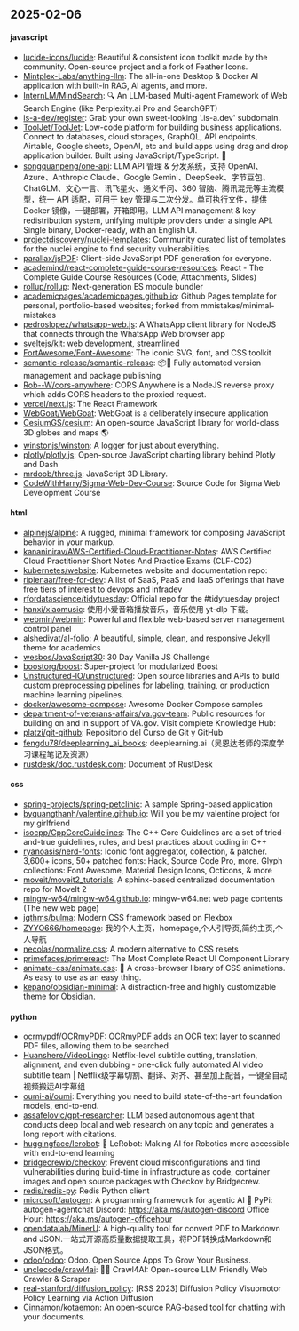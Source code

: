 ## 2025-02-06

#### javascript
* [lucide-icons/lucide](https://github.com/lucide-icons/lucide): Beautiful & consistent icon toolkit made by the community. Open-source project and a fork of Feather Icons.
* [Mintplex-Labs/anything-llm](https://github.com/Mintplex-Labs/anything-llm): The all-in-one Desktop & Docker AI application with built-in RAG, AI agents, and more.
* [InternLM/MindSearch](https://github.com/InternLM/MindSearch): 🔍 An LLM-based Multi-agent Framework of Web Search Engine (like Perplexity.ai Pro and SearchGPT)
* [is-a-dev/register](https://github.com/is-a-dev/register): Grab your own sweet-looking '.is-a.dev' subdomain.
* [ToolJet/ToolJet](https://github.com/ToolJet/ToolJet): Low-code platform for building business applications. Connect to databases, cloud storages, GraphQL, API endpoints, Airtable, Google sheets, OpenAI, etc and build apps using drag and drop application builder. Built using JavaScript/TypeScript. 🚀
* [songquanpeng/one-api](https://github.com/songquanpeng/one-api): LLM API 管理 & 分发系统，支持 OpenAI、Azure、Anthropic Claude、Google Gemini、DeepSeek、字节豆包、ChatGLM、文心一言、讯飞星火、通义千问、360 智脑、腾讯混元等主流模型，统一 API 适配，可用于 key 管理与二次分发。单可执行文件，提供 Docker 镜像，一键部署，开箱即用。LLM API management & key redistribution system, unifying multiple providers under a single API. Single binary, Docker-ready, with an English UI.
* [projectdiscovery/nuclei-templates](https://github.com/projectdiscovery/nuclei-templates): Community curated list of templates for the nuclei engine to find security vulnerabilities.
* [parallax/jsPDF](https://github.com/parallax/jsPDF): Client-side JavaScript PDF generation for everyone.
* [academind/react-complete-guide-course-resources](https://github.com/academind/react-complete-guide-course-resources): React - The Complete Guide Course Resources (Code, Attachments, Slides)
* [rollup/rollup](https://github.com/rollup/rollup): Next-generation ES module bundler
* [academicpages/academicpages.github.io](https://github.com/academicpages/academicpages.github.io): Github Pages template for personal, portfolio-based websites; forked from mmistakes/minimal-mistakes
* [pedroslopez/whatsapp-web.js](https://github.com/pedroslopez/whatsapp-web.js): A WhatsApp client library for NodeJS that connects through the WhatsApp Web browser app
* [sveltejs/kit](https://github.com/sveltejs/kit): web development, streamlined
* [FortAwesome/Font-Awesome](https://github.com/FortAwesome/Font-Awesome): The iconic SVG, font, and CSS toolkit
* [semantic-release/semantic-release](https://github.com/semantic-release/semantic-release): 📦🚀 Fully automated version management and package publishing
* [Rob--W/cors-anywhere](https://github.com/Rob--W/cors-anywhere): CORS Anywhere is a NodeJS reverse proxy which adds CORS headers to the proxied request.
* [vercel/next.js](https://github.com/vercel/next.js): The React Framework
* [WebGoat/WebGoat](https://github.com/WebGoat/WebGoat): WebGoat is a deliberately insecure application
* [CesiumGS/cesium](https://github.com/CesiumGS/cesium): An open-source JavaScript library for world-class 3D globes and maps 🌎
* [winstonjs/winston](https://github.com/winstonjs/winston): A logger for just about everything.
* [plotly/plotly.js](https://github.com/plotly/plotly.js): Open-source JavaScript charting library behind Plotly and Dash
* [mrdoob/three.js](https://github.com/mrdoob/three.js): JavaScript 3D Library.
* [CodeWithHarry/Sigma-Web-Dev-Course](https://github.com/CodeWithHarry/Sigma-Web-Dev-Course): Source Code for Sigma Web Development Course

#### html
* [alpinejs/alpine](https://github.com/alpinejs/alpine): A rugged, minimal framework for composing JavaScript behavior in your markup.
* [kananinirav/AWS-Certified-Cloud-Practitioner-Notes](https://github.com/kananinirav/AWS-Certified-Cloud-Practitioner-Notes): AWS Certified Cloud Practitioner Short Notes And Practice Exams (CLF-C02)
* [kubernetes/website](https://github.com/kubernetes/website): Kubernetes website and documentation repo:
* [ripienaar/free-for-dev](https://github.com/ripienaar/free-for-dev): A list of SaaS, PaaS and IaaS offerings that have free tiers of interest to devops and infradev
* [rfordatascience/tidytuesday](https://github.com/rfordatascience/tidytuesday): Official repo for the #tidytuesday project
* [hanxi/xiaomusic](https://github.com/hanxi/xiaomusic): 使用小爱音箱播放音乐，音乐使用 yt-dlp 下载。
* [webmin/webmin](https://github.com/webmin/webmin): Powerful and flexible web-based server management control panel
* [alshedivat/al-folio](https://github.com/alshedivat/al-folio): A beautiful, simple, clean, and responsive Jekyll theme for academics
* [wesbos/JavaScript30](https://github.com/wesbos/JavaScript30): 30 Day Vanilla JS Challenge
* [boostorg/boost](https://github.com/boostorg/boost): Super-project for modularized Boost
* [Unstructured-IO/unstructured](https://github.com/Unstructured-IO/unstructured): Open source libraries and APIs to build custom preprocessing pipelines for labeling, training, or production machine learning pipelines.
* [docker/awesome-compose](https://github.com/docker/awesome-compose): Awesome Docker Compose samples
* [department-of-veterans-affairs/va.gov-team](https://github.com/department-of-veterans-affairs/va.gov-team): Public resources for building on and in support of VA.gov. Visit complete Knowledge Hub:
* [platzi/git-github](https://github.com/platzi/git-github): Repositorio del Curso de Git y GitHub
* [fengdu78/deeplearning_ai_books](https://github.com/fengdu78/deeplearning_ai_books): deeplearning.ai（吴恩达老师的深度学习课程笔记及资源）
* [rustdesk/doc.rustdesk.com](https://github.com/rustdesk/doc.rustdesk.com): Document of RustDesk

#### css
* [spring-projects/spring-petclinic](https://github.com/spring-projects/spring-petclinic): A sample Spring-based application
* [byquangthanh/valentine.github.io](https://github.com/byquangthanh/valentine.github.io): Will you be my valentine project for my girlfriend
* [isocpp/CppCoreGuidelines](https://github.com/isocpp/CppCoreGuidelines): The C++ Core Guidelines are a set of tried-and-true guidelines, rules, and best practices about coding in C++
* [ryanoasis/nerd-fonts](https://github.com/ryanoasis/nerd-fonts): Iconic font aggregator, collection, & patcher. 3,600+ icons, 50+ patched fonts: Hack, Source Code Pro, more. Glyph collections: Font Awesome, Material Design Icons, Octicons, & more
* [moveit/moveit2_tutorials](https://github.com/moveit/moveit2_tutorials): A sphinx-based centralized documentation repo for MoveIt 2
* [mingw-w64/mingw-w64.github.io](https://github.com/mingw-w64/mingw-w64.github.io): mingw-w64.net web page contents (The new web page)
* [jgthms/bulma](https://github.com/jgthms/bulma): Modern CSS framework based on Flexbox
* [ZYYO666/homepage](https://github.com/ZYYO666/homepage): 我的个人主页，homepage,个人引导页,简约主页,个人导航
* [necolas/normalize.css](https://github.com/necolas/normalize.css): A modern alternative to CSS resets
* [primefaces/primereact](https://github.com/primefaces/primereact): The Most Complete React UI Component Library
* [animate-css/animate.css](https://github.com/animate-css/animate.css): 🍿 A cross-browser library of CSS animations. As easy to use as an easy thing.
* [kepano/obsidian-minimal](https://github.com/kepano/obsidian-minimal): A distraction-free and highly customizable theme for Obsidian.

#### python
* [ocrmypdf/OCRmyPDF](https://github.com/ocrmypdf/OCRmyPDF): OCRmyPDF adds an OCR text layer to scanned PDF files, allowing them to be searched
* [Huanshere/VideoLingo](https://github.com/Huanshere/VideoLingo): Netflix-level subtitle cutting, translation, alignment, and even dubbing - one-click fully automated AI video subtitle team | Netflix级字幕切割、翻译、对齐、甚至加上配音，一键全自动视频搬运AI字幕组
* [oumi-ai/oumi](https://github.com/oumi-ai/oumi): Everything you need to build state-of-the-art foundation models, end-to-end.
* [assafelovic/gpt-researcher](https://github.com/assafelovic/gpt-researcher): LLM based autonomous agent that conducts deep local and web research on any topic and generates a long report with citations.
* [huggingface/lerobot](https://github.com/huggingface/lerobot): 🤗 LeRobot: Making AI for Robotics more accessible with end-to-end learning
* [bridgecrewio/checkov](https://github.com/bridgecrewio/checkov): Prevent cloud misconfigurations and find vulnerabilities during build-time in infrastructure as code, container images and open source packages with Checkov by Bridgecrew.
* [redis/redis-py](https://github.com/redis/redis-py): Redis Python client
* [microsoft/autogen](https://github.com/microsoft/autogen): A programming framework for agentic AI 🤖 PyPi: autogen-agentchat Discord: https://aka.ms/autogen-discord Office Hour: https://aka.ms/autogen-officehour
* [opendatalab/MinerU](https://github.com/opendatalab/MinerU): A high-quality tool for convert PDF to Markdown and JSON.一站式开源高质量数据提取工具，将PDF转换成Markdown和JSON格式。
* [odoo/odoo](https://github.com/odoo/odoo): Odoo. Open Source Apps To Grow Your Business.
* [unclecode/crawl4ai](https://github.com/unclecode/crawl4ai): 🚀🤖 Crawl4AI: Open-source LLM Friendly Web Crawler & Scraper
* [real-stanford/diffusion_policy](https://github.com/real-stanford/diffusion_policy): [RSS 2023] Diffusion Policy Visuomotor Policy Learning via Action Diffusion
* [Cinnamon/kotaemon](https://github.com/Cinnamon/kotaemon): An open-source RAG-based tool for chatting with your documents.
